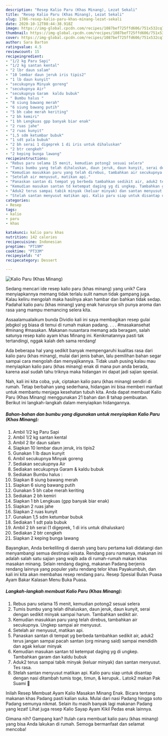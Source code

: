 ```yaml
---
description: "Resep Kalio Paru (Khas Minang), Lezat Sekali"
title: "Resep Kalio Paru (Khas Minang), Lezat Sekali"
slug: 1706-resep-kalio-paru-khas-minang-lezat-sekali
date: 2020-10-12T08:44:38.918Z
image: https://img-global.cpcdn.com/recipes/1087bef725ffd606/751x532cq70/kalio-paru-khas-minang-foto-resep-utama.jpg
thumbnail: https://img-global.cpcdn.com/recipes/1087bef725ffd606/751x532cq70/kalio-paru-khas-minang-foto-resep-utama.jpg
cover: https://img-global.cpcdn.com/recipes/1087bef725ffd606/751x532cq70/kalio-paru-khas-minang-foto-resep-utama.jpg
author: Sara Barton
ratingvalue: 4.5
reviewcount: 15
recipeingredient:
- "1/2 kg Paru Sapi"
- "1/2 kg santan kental"
- "2 lbr daun salam"
- "10 lembar daun jeruk iris tipis2"
- "1 lb daun kunyit"
- "secukupnya Minyak goreng"
- "secukupnya Air"
- "secukupnya Garam  kaldu bubuk"
- " Bumbu halus "
- "8 siung bawang merah"
- "6 siung bawang putih"
- "5 bh cabe merah keriting"
- "2 bh kemiri"
- "1 bh Lengkuas gpp banyak biar enak"
- "2 ruas jahe"
- "2 ruas kunyit"
- "1,5 sdm ketumbar bubuk"
- "1 sdt pala bubuk"
- "2 bh serai 1 digeprek 1 di iris untuk dihaluskan"
- "2 btr cengkeh"
- "2 keping bunga lawang"
recipeinstructions:
- "Rebus paru selama 15 menit, kemudian potong2 sesuai selera"
- "Tumis bumbu yang telah dihaluskan, daun jeruk, daun kunyit, serai dengan sedikit minyak sampai harum. Tambahkan sedikit air."
- "Kemudian masukkan paru yang telah direbus, tambahkan air secukupnya. Ungkep sampai air menyusut."
- "Setelah air menyusut, matikan api."
- "Panaskan santan di tempat yg berbeda tambahkan sedikit air, aduk2 terus jangan sampai pacah santan (org minang said) sampai mendidih dan agak keluar minyak"
- "Kemudian masukan santan td ketempat daging yg di ungkep. Tambahkan garam dan kaldu bubuk"
- "Aduk2 terus sampai tabik minyak (keluar minyak) dan santan menyusut. Tes rasa."
- "Stelah santan menyusut matikan api. Kalio paru siap untuk disantap dengan nasi ditambah tumis toge, timun, &amp; kerupuk.. Latok2 makan Pak Suami 🤭"
categories:
- Resep
tags:
- kalio
- paru
- khas

katakunci: kalio paru khas 
nutrition: 142 calories
recipecuisine: Indonesian
preptime: "PT19M"
cooktime: "PT33M"
recipeyield: "4"
recipecategory: Dessert

---
```



![Kalio Paru (Khas Minang)](https://img-global.cpcdn.com/recipes/1087bef725ffd606/751x532cq70/kalio-paru-khas-minang-foto-resep-utama.jpg)

Sedang mencari ide resep kalio paru (khas minang) yang unik? Cara menyiapkannya memang tidak terlalu sulit namun tidak gampang juga. Kalau keliru mengolah maka hasilnya akan hambar dan bahkan tidak sedap. Padahal kalio paru (khas minang) yang enak harusnya sih punya aroma dan rasa yang mampu memancing selera kita.

Assaalamualaikum bunda Dividio kali ini saya membagikan resep gulai jebgkol yg biasa di temui di rumah makan padang. . . . #masakansehat #minang #masakan. Makanan nusantara memang ada beragam, salah satunya resep kalio ayam khas Minang ini. Kenikmatannya pasti tak tertandingi, nggak kalah deh sama rendang!

Ada beberapa hal yang sedikit banyak mempengaruhi kualitas rasa dari kalio paru (khas minang), mulai dari jenis bahan, lalu pemilihan bahan segar sampai cara mengolah dan menyajikannya. Tidak usah pusing kalau mau menyiapkan kalio paru (khas minang) enak di mana pun anda berada, karena asal sudah tahu triknya maka hidangan ini dapat jadi sajian spesial.


Nah, kali ini kita coba, yuk, ciptakan kalio paru (khas minang) sendiri di rumah. Tetap berbahan yang sederhana, hidangan ini bisa memberi manfaat untuk membantu menjaga kesehatan tubuh kita. Anda dapat membuat Kalio Paru (Khas Minang) menggunakan 21 bahan dan 8 tahap pembuatan. Berikut ini langkah-langkah dalam menyiapkan hidangannya.

<!--inarticleads1-->

##### Bahan-bahan dan bumbu yang digunakan untuk menyiapkan Kalio Paru (Khas Minang):

1. Ambil 1/2 kg Paru Sapi
1. Ambil 1/2 kg santan kental
1. Ambil 2 lbr daun salam
1. Siapkan 10 lembar daun jeruk, iris tipis2
1. Gunakan 1 lb daun kunyit
1. Ambil secukupnya Minyak goreng
1. Sediakan secukupnya Air
1. Sediakan secukupnya Garam &amp; kaldu bubuk
1. Sediakan  Bumbu halus :
1. Siapkan 8 siung bawang merah
1. Siapkan 6 siung bawang putih
1. Gunakan 5 bh cabe merah keriting
1. Sediakan 2 bh kemiri
1. Siapkan 1 bh Lengkuas (gpp banyak biar enak)
1. Siapkan 2 ruas jahe
1. Siapkan 2 ruas kunyit
1. Gunakan 1,5 sdm ketumbar bubuk
1. Sediakan 1 sdt pala bubuk
1. Ambil 2 bh serai (1 digeprek, 1 di iris untuk dihaluskan)
1. Sediakan 2 btr cengkeh
1. Siapkan 2 keping bunga lawang


Bayangkan, Anda berkeliling di daerah yang baru pertama kali didatangi dan menyambangi semua destinasi wisata. Rendang paru namanya, makanan ini adalah salah satu sajian yang wajib ada di rumah-rumah makan khas masakan minang. Selain rendang daging, makanan Padang berjenis rendang lainnya yang populer yaitu rendang telor khas Payakumbuh, dan kali ini kita akan membahas resep rendang paru. Resep Spesial Bulan Puasa Ayam Bakar Kalasan Menu Buka Puasa. 

<!--inarticleads2-->

##### Langkah-langkah membuat Kalio Paru (Khas Minang):

1. Rebus paru selama 15 menit, kemudian potong2 sesuai selera
1. Tumis bumbu yang telah dihaluskan, daun jeruk, daun kunyit, serai dengan sedikit minyak sampai harum. Tambahkan sedikit air.
1. Kemudian masukkan paru yang telah direbus, tambahkan air secukupnya. Ungkep sampai air menyusut.
1. Setelah air menyusut, matikan api.
1. Panaskan santan di tempat yg berbeda tambahkan sedikit air, aduk2 terus jangan sampai pacah santan (org minang said) sampai mendidih dan agak keluar minyak
1. Kemudian masukan santan td ketempat daging yg di ungkep. Tambahkan garam dan kaldu bubuk
1. Aduk2 terus sampai tabik minyak (keluar minyak) dan santan menyusut. Tes rasa.
1. Stelah santan menyusut matikan api. Kalio paru siap untuk disantap dengan nasi ditambah tumis toge, timun, &amp; kerupuk.. Latok2 makan Pak Suami 🤭


Inilah Resep Membuat Ayam Kalio Masakan Minang Enak. Bicara tentang makanan khas Padang pasti kalian suka. Mulai dari nasi Padang hingga soto Padang semunya nikmat. Selain itu masih banyak lagi makanan Padang yang lezat! Lihat juga resep Kalio Sayap Ayam Kikil Pedas enak lainnya. 

Gimana nih? Gampang kan? Itulah cara membuat kalio paru (khas minang) yang bisa Anda lakukan di rumah. Semoga bermanfaat dan selamat mencoba!
